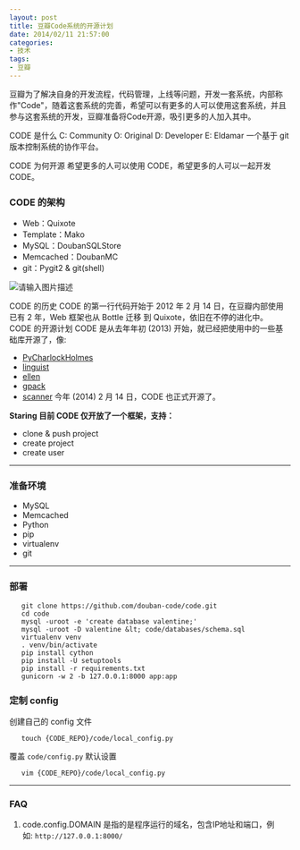 ```yaml
---
layout: post
title: 豆瓣Code系统的开源计划
date: 2014/02/11 21:57:00
categories: 
- 技术
tags: 
- 豆瓣
---
```


豆瓣为了解决自身的开发流程，代码管理，上线等问题，开发一套系统，内部称作"Code"，随着这套系统的完善，希望可以有更多的人可以使用这套系统，并且参与这套系统的开发，豆瓣准备将Code开源，吸引更多的人加入其中。 

CODE 是什么 C: Community O: Original D: Developer E: Eldamar 一个基于 git 版本控制系统的协作平台。

CODE 为何开源 希望更多的人可以使用 CODE，希望更多的人可以一起开发 CODE。

### CODE 的架构

*   Web：Quixote
*   Template：Mako
*   MySQL：DoubanSQLStore
*   Memcached：DoubanMC
*   git：Pygit2 & git(shell)

![请输入图片描述][1] 

CODE 的历史 CODE 的第一行代码开始于 2012 年 2 月 14 日，在豆瓣内部使用已有 2 年，Web 框架也从 Bottle 迁移 到 Quixote，依旧在不停的进化中。 CODE 的开源计划 CODE 是从去年年初 (2013) 开始，就已经把使用中的一些基础库开源了，像: 

*   [PyCharlockHolmes][2]
*   [linguist][3]
*   [ellen][4]
*   [gpack][5]
*   [scanner][6] 今年 (2014) 2 月 14 日，CODE 也正式开源了。   

**Staring 目前 CODE 仅开放了一个框架，支持：** 

*   clone & push project
*   create project
*   create user

* * *

### 准备环境

*   MySQL
*   Memcached
*   Python
*   pip
*   virtualenv
*   git

* * *

### 部署
```
   git clone https://github.com/douban-code/code.git
   cd code
   mysql -uroot -e 'create database valentine;'
   mysql -uroot -D valentine &lt; code/databases/schema.sql
   virtualenv venv
   . venv/bin/activate
   pip install cython
   pip install -U setuptools
   pip install -r requirements.txt
   gunicorn -w 2 -b 127.0.0.1:8000 app:app
```

### 定制 config

创建自己的 config 文件
```
   touch {CODE_REPO}/code/local_config.py
```

覆盖 `code/config.py` 默认设置
```
   vim {CODE_REPO}/code/local_config.py
```

---

### FAQ

1.  code.config.DOMAIN 是指的是程序运行的域名，包含IP地址和端口，例如: `http://127.0.0.1:8000/`

 [1]: http://douban-code.github.io/images/code-arch.svg

 [2]: https://github.com/douban/PyCharlockHolmes

 [3]: https://github.com/douban/linguist

 [4]: https://github.com/douban/ellen

 [5]: https://github.com/douban/gpack

 [6]: https://github.com/cuteio/scanner

